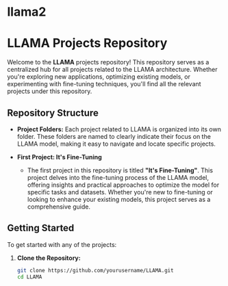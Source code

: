 # llama2
# LLAMA Projects Repository

Welcome to the **LLAMA** projects repository! This repository serves as a centralized hub for all projects related to the LLAMA architecture. Whether you're exploring new applications, optimizing existing models, or experimenting with fine-tuning techniques, you'll find all the relevant projects under this repository.

## Repository Structure

- **Project Folders:** Each project related to LLAMA is organized into its own folder. These folders are named to clearly indicate their focus on the LLAMA model, making it easy to navigate and locate specific projects.

- **First Project: It's Fine-Tuning**
  - The first project in this repository is titled **"It's Fine-Tuning"**. This project delves into the fine-tuning process of the LLAMA model, offering insights and practical approaches to optimize the model for specific tasks and datasets. Whether you're new to fine-tuning or looking to enhance your existing models, this project serves as a comprehensive guide.

## Getting Started

To get started with any of the projects:

1. **Clone the Repository:**
   ```bash
   git clone https://github.com/yourusername/LLAMA.git
   cd LLAMA

